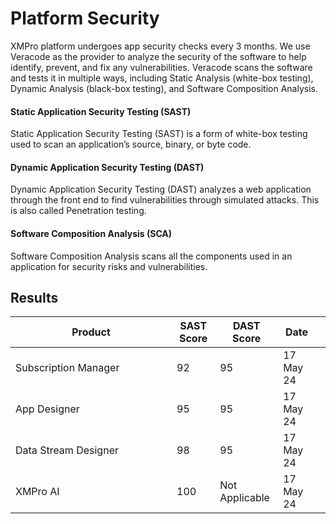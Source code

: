 # Platform Security

XMPro platform undergoes app security checks every 3 months. We use Veracode as the provider to analyze the security of the software to help identify, prevent, and fix any vulnerabilities. Veracode scans the software and tests it in multiple ways, including Static Analysis (white-box testing), Dynamic Analysis (black-box testing), and Software Composition Analysis.

#### Static Application Security Testing (SAST)

Static Application Security Testing (SAST) is a form of white-box testing used to scan an application’s source, binary, or byte code.

#### Dynamic Application Security Testing (DAST)

Dynamic Application Security Testing (DAST) analyzes a web application through the front end to find vulnerabilities through simulated attacks. This is also called Penetration testing.

#### Software Composition Analysis (SCA)

Software Composition Analysis scans all the components used in an application for security risks and vulnerabilities.

## Results

<table><thead><tr><th width="242">Product</th><th data-type="number">SAST Score</th><th>DAST Score</th><th>Date</th><th data-hidden></th></tr></thead><tbody><tr><td>Subscription Manager</td><td>92</td><td>95</td><td>17 May 24</td><td></td></tr><tr><td>App Designer</td><td>95</td><td>95</td><td>17 May 24</td><td></td></tr><tr><td>Data Stream Designer</td><td>98</td><td>95</td><td>17 May 24</td><td></td></tr><tr><td>XMPro AI</td><td>100</td><td>Not Applicable</td><td>17 May 24</td><td></td></tr></tbody></table>
